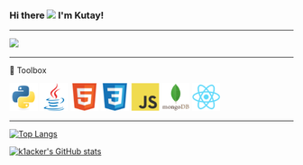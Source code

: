 ### Hi there <img src="https://raw.githubusercontent.com/MartinHeinz/MartinHeinz/master/wave.gif" width="30px"> I'm Kutay!

---
<img src="https://img.shields.io/twitter/follow/k1acker?style=social">


---
🧰 Toolbox

<img src="https://github.com/devicons/devicon/blob/master/icons/python/python-original.svg" alt="Python Logo" height="50px" weight="50px"> <img 
src="https://github.com/devicons/devicon/blob/master/icons/java/java-original.svg" alt="Java Logo" height="50px" weight="50px"> <img 
src="https://github.com/devicons/devicon/blob/master/icons/html5/html5-original.svg" alt="Html Logo" height="50px" weight="50px"> <img 
src="https://github.com/devicons/devicon/blob/master/icons/css3/css3-original.svg" alt="Css Logo" height="50px" weight="50px"> <img 
src="https://github.com/devicons/devicon/blob/master/icons/javascript/javascript-original.svg" alt="JavaScript Logo" height="50px" weight="50px"> <img
src="https://github.com/devicons/devicon/blob/master/icons/mongodb/mongodb-original-wordmark.svg" alt="mongodb logo" height="50px" weight="50px"> <img
src="https://github.com/devicons/devicon/blob/master/icons/react/react-original.svg" alt="react logo" height="50px" weight="50px">

---
[![Top Langs](https://github-readme-stats.vercel.app/api/top-langs/?username=k1acker&layout=compact&theme=radical)](https://github.com/k1acker/github-readme-stats)



[![k1acker's GitHub stats](https://github-readme-stats.vercel.app/api?username=k1acker&theme=radical)](https://github.com/k1acker/github-readme-stats)


